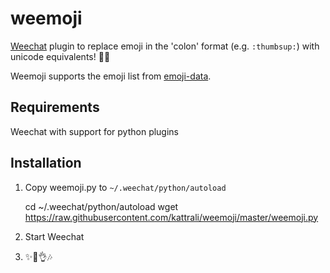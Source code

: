 # weemoji

[Weechat](http://weechat.org) plugin to replace emoji in the 'colon' format (e.g. `:thumbsup:`) with unicode
equivalents! 👍🏼

Weemoji supports the emoji list from [emoji-data](https://github.com/iamcal/emoji-data).

## Requirements

Weechat with support for python plugins

## Installation

1. Copy weemoji.py to `~/.weechat/python/autoload`

    cd ~/.weechat/python/autoload
    wget https://raw.githubusercontent.com/kattrali/weemoji/master/weemoji.py

2. Start Weechat

3. ✨💫👌🎶

